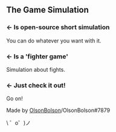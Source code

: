 The Game Simulation
-------------------

### ← Is open-source short simulation
You can do whatever you want with it.

### ← Is a 'fighter game'
Simulation about fights. 

### ← Just check it out!
Go on!

Made by [OlsonBolson](https://github.com/OlsonBolson-net)/OlsonBolson#7879

\ ゜o゜)ノ
